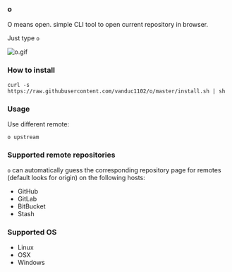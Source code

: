 ### o

O means open. simple CLI tool to open current repository in browser.

Just type `o`

![o.gif](https://raw.githubusercontent.com/plutov/o/master/o.gif)

### How to install

```
curl -s https://raw.githubusercontent.com/vanduc1102/o/master/install.sh | sh
```

### Usage

Use different remote:
```
o upstream
```

### Supported remote repositories

`o` can automatically guess the corresponding repository page for remotes (default looks for origin) on the following hosts:

 - GitHub
 - GitLab
 - BitBucket
 - Stash

### Supported OS

 - Linux
 - OSX
 - Windows
